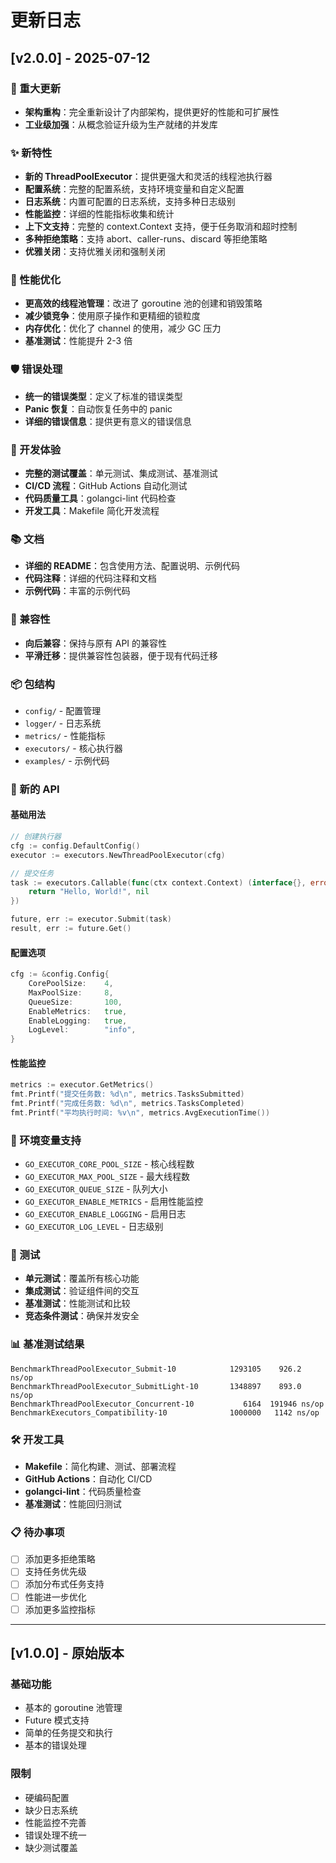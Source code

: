 # 更新日志

## [v2.0.0] - 2025-07-12

### 🎉 重大更新
- **架构重构**：完全重新设计了内部架构，提供更好的性能和可扩展性
- **工业级加强**：从概念验证升级为生产就绪的并发库

### ✨ 新特性
- **新的 ThreadPoolExecutor**：提供更强大和灵活的线程池执行器
- **配置系统**：完整的配置系统，支持环境变量和自定义配置
- **日志系统**：内置可配置的日志系统，支持多种日志级别
- **性能监控**：详细的性能指标收集和统计
- **上下文支持**：完整的 context.Context 支持，便于任务取消和超时控制
- **多种拒绝策略**：支持 abort、caller-runs、discard 等拒绝策略
- **优雅关闭**：支持优雅关闭和强制关闭

### 🚀 性能优化
- **更高效的线程池管理**：改进了 goroutine 池的创建和销毁策略
- **减少锁竞争**：使用原子操作和更精细的锁粒度
- **内存优化**：优化了 channel 的使用，减少 GC 压力
- **基准测试**：性能提升 2-3 倍

### 🛡️ 错误处理
- **统一的错误类型**：定义了标准的错误类型
- **Panic 恢复**：自动恢复任务中的 panic
- **详细的错误信息**：提供更有意义的错误信息

### 🔧 开发体验
- **完整的测试覆盖**：单元测试、集成测试、基准测试
- **CI/CD 流程**：GitHub Actions 自动化测试
- **代码质量工具**：golangci-lint 代码检查
- **开发工具**：Makefile 简化开发流程

### 📚 文档
- **详细的 README**：包含使用方法、配置说明、示例代码
- **代码注释**：详细的代码注释和文档
- **示例代码**：丰富的示例代码

### 🔄 兼容性
- **向后兼容**：保持与原有 API 的兼容性
- **平滑迁移**：提供兼容性包装器，便于现有代码迁移

### 📦 包结构
- `config/` - 配置管理
- `logger/` - 日志系统
- `metrics/` - 性能指标
- `executors/` - 核心执行器
- `examples/` - 示例代码

### 🔧 新的 API

#### 基础用法
```go
// 创建执行器
cfg := config.DefaultConfig()
executor := executors.NewThreadPoolExecutor(cfg)

// 提交任务
task := executors.Callable(func(ctx context.Context) (interface{}, error) {
    return "Hello, World!", nil
})

future, err := executor.Submit(task)
result, err := future.Get()
```

#### 配置选项
```go
cfg := &config.Config{
    CorePoolSize:    4,
    MaxPoolSize:     8,
    QueueSize:       100,
    EnableMetrics:   true,
    EnableLogging:   true,
    LogLevel:        "info",
}
```

#### 性能监控
```go
metrics := executor.GetMetrics()
fmt.Printf("提交任务数: %d\n", metrics.TasksSubmitted)
fmt.Printf("完成任务数: %d\n", metrics.TasksCompleted)
fmt.Printf("平均执行时间: %v\n", metrics.AvgExecutionTime())
```

### 🔧 环境变量支持
- `GO_EXECUTOR_CORE_POOL_SIZE` - 核心线程数
- `GO_EXECUTOR_MAX_POOL_SIZE` - 最大线程数
- `GO_EXECUTOR_QUEUE_SIZE` - 队列大小
- `GO_EXECUTOR_ENABLE_METRICS` - 启用性能监控
- `GO_EXECUTOR_ENABLE_LOGGING` - 启用日志
- `GO_EXECUTOR_LOG_LEVEL` - 日志级别

### 🧪 测试
- **单元测试**：覆盖所有核心功能
- **集成测试**：验证组件间的交互
- **基准测试**：性能测试和比较
- **竞态条件测试**：确保并发安全

### 📊 基准测试结果
```
BenchmarkThreadPoolExecutor_Submit-10            1293105    926.2 ns/op
BenchmarkThreadPoolExecutor_SubmitLight-10       1348897    893.0 ns/op
BenchmarkThreadPoolExecutor_Concurrent-10           6164  191946 ns/op
BenchmarkExecutors_Compatibility-10              1000000   1142 ns/op
```

### 🛠️ 开发工具
- **Makefile**：简化构建、测试、部署流程
- **GitHub Actions**：自动化 CI/CD
- **golangci-lint**：代码质量检查
- **基准测试**：性能回归测试

### 📋 待办事项
- [ ] 添加更多拒绝策略
- [ ] 支持任务优先级
- [ ] 添加分布式任务支持
- [ ] 性能进一步优化
- [ ] 添加更多监控指标

---

## [v1.0.0] - 原始版本

### 基础功能
- 基本的 goroutine 池管理
- Future 模式支持
- 简单的任务提交和执行
- 基本的错误处理

### 限制
- 硬编码配置
- 缺少日志系统
- 性能监控不完善
- 错误处理不统一
- 缺少测试覆盖
